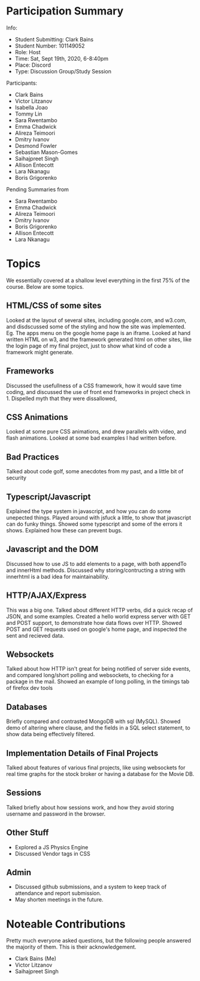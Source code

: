# Participation Summary
Info:
- Student Submitting: Clark Bains
- Student Number: 101149052
- Role: Host
- Time: Sat, Sept 19th, 2020, 6-8:40pm
- Place: Discord
- Type: Discussion Group/Study Session

Participants:
- Clark Bains
- Victor Litzanov
- Isabella Joao
- Tommy Lin
- Sara Rwentambo
- Emma Chadwick
- Alireza Teimoori
- Dmitry Ivanov
- Desmond Fowler
- Sebastian Mason-Gomes
- Saihajpreet Singh
- Allison Entecott
- Lara Nkanagu
- Boris Grigorenko

Pending Summaries from
- Sara Rwentambo
- Emma Chadwick
- Alireza Teimoori
- Dmitry Ivanov
- Boris Grigorenko
- Allison Entecott
- Lara Nkanagu

# Topics
We essentially covered at a shallow level everything in the first 75% of the course. Below are some topics.
## HTML/CSS of some sites
Looked at the layout of several sites, including google.com, and w3.com, and disdscussed some of the styling and how the site was implemented. Eg. The apps menu on the google home page is an iframe. Looked at hand written HTML on w3, and the framework generated html on other sites, like the login page of my final project, just to show what kind of code a framework might generate. 
## Frameworks
Discussed the usefullness of a CSS framework, how it would save time coding, and discussed the use of front end frameworks in project check in 1. Dispelled myth that they were dissallowed,
## CSS Animations
Looked at some pure CSS animations, and drew parallels with video, and flash animations. Looked at some bad examples I had written before. 
## Bad Practices
Talked about code golf, some anecdotes from my past, and a little bit of security
## Typescript/Javascript
Explained the type system in javascript, and how you can do some unepected things. Played around with jsfuck a little, to show that javascript can do funky things. Showed some typescript and some of the errors it shows. Explained how these can prevent bugs.
## Javascript and the DOM
Discussed how to use JS to add elements to a page, with both appendTo and innerHtml methods. Discussed why storing/contructing a string with innerhtml is a bad idea for maintainability.
## HTTP/AJAX/Express
This was a big one. Talked about different HTTP verbs, did a quick recap of JSON, and some examples. Created a hello world express server with GET and POST support, to demonstrate how data flows over HTTP. Showed POST and GET requests used on google's home page, and inspected the sent and recieved data.
## Websockets
Talked about how HTTP isn't great for being notified of server side events, and compared long/short polling and websockets, to checking for a package in the mail. Showed an example of long polling, in the timings tab of firefox dev tools
## Databases
Briefly compared and contrasted MongoDB with sql (MySQL). Showed demo of altering where clause, and the fields in a SQL select statement, to show data being effectively filtered.
## Implementation Details of Final Projects
Talked about features of various final projects, like using websockets for real time graphs for the stock broker or having a database for the Movie DB.
## Sessions
Talked briefly about how sessions work, and how they avoid storing username and password in the browser.
## Other Stuff
 - Explored a JS Physics Engine
 - Discussed Vendor tags in CSS
## Admin
 - Discussed github submissions, and a system to keep track of attendance and report submission.
 - May shorten meetings in the future.

# Noteable Contributions
Pretty much everyone asked questions, but the following people answered the majority of them. This is their acknowledgement. 
- Clark Bains (Me)
- Victor Litzanov
- Saihajpreet Singh